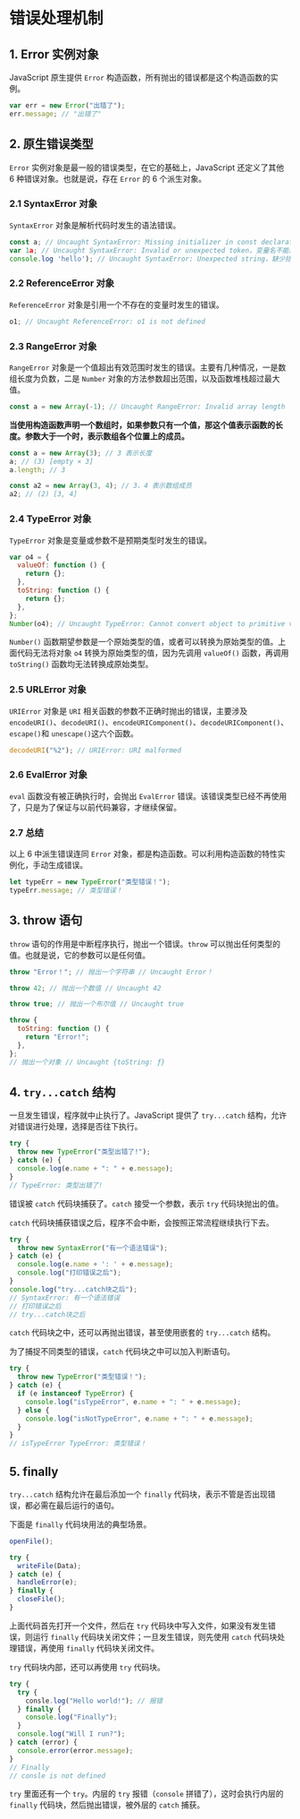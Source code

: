 # 错误处理机制

## 1. Error 实例对象

JavaScript 原生提供 `Error` 构造函数，所有抛出的错误都是这个构造函数的实例。

```javascript
var err = new Error("出错了");
err.message; // "出错了"
```

## 2. 原生错误类型

`Error` 实例对象是最一般的错误类型，在它的基础上，JavaScript 还定义了其他 6 种错误对象。也就是说，存在 `Error` 的 6 个派生对象。

### 2.1 SyntaxError 对象

`SyntaxError` 对象是解析代码时发生的语法错误。

```javascript
const a; // Uncaught SyntaxError: Missing initializer in const declaration，定义常量时光声明没赋值
var 1a; // Uncaught SyntaxError: Invalid or unexpected token，变量名不能以数字开头
console.log 'hello'); // Uncaught SyntaxError: Unexpected string，缺少括号
```

### 2.2 ReferenceError 对象

`ReferenceError` 对象是引用一个不存在的变量时发生的错误。

```javascript
o1; // Uncaught ReferenceError: o1 is not defined
```

### 2.3 RangeError 对象

`RangeError` 对象是一个值超出有效范围时发生的错误。主要有几种情况，一是数组长度为负数，二是 `Number` 对象的方法参数超出范围，以及函数堆栈超过最大值。

```javascript
const a = new Array(-1); // Uncaught RangeError: Invalid array length
```

**当使用构造函数声明一个数组时，如果参数只有一个值，那这个值表示函数的长度。参数大于一个时，表示数组各个位置上的成员。**

```javascript
const a = new Array(3); // 3 表示长度
a; // (3) [empty × 3]
a.length; // 3

const a2 = new Array(3, 4); // 3、4 表示数组成员
a2; // (2) [3, 4]
```

### 2.4 TypeError 对象

`TypeError` 对象是变量或参数不是预期类型时发生的错误。

```javascript
var o4 = {
  valueOf: function () {
    return {};
  },
  toString: function () {
    return {};
  },
};
Number(o4); // Uncaught TypeError: Cannot convert object to primitive value
```

`Number()` 函数期望参数是一个原始类型的值，或者可以转换为原始类型的值。上面代码无法将对象 `o4` 转换为原始类型的值，因为先调用 `valueOf()` 函数，再调用 `toString()` 函数均无法转换成原始类型。

### 2.5 URLError 对象

`URIError` 对象是 `URI` 相关函数的参数不正确时抛出的错误，主要涉及 `encodeURI()`、`decodeURI()`、`encodeURIComponent()`、`decodeURIComponent()`、`escape()`和 `unescape()`这六个函数。

```javascript
decodeURI("%2"); // URIError: URI malformed
```

### 2.6 EvalError 对象

`eval` 函数没有被正确执行时，会抛出 `EvalError` 错误。该错误类型已经不再使用了，只是为了保证与以前代码兼容，才继续保留。

### 2.7 总结

以上 6 中派生错误连同 `Error` 对象，都是构造函数。可以利用构造函数的特性实例化，手动生成错误。

```javascript
let typeErr = new TypeError("类型错误！");
typeErr.message; // 类型错误！
```

## 3. throw 语句

`throw` 语句的作用是中断程序执行，抛出一个错误。`throw` 可以抛出任何类型的值。也就是说，它的参数可以是任何值。

```javascript
throw "Error！"; // 抛出一个字符串 // Uncaught Error！

throw 42; // 抛出一个数值 // Uncaught 42

throw true; // 抛出一个布尔值 // Uncaught true

throw {
  toString: function () {
    return "Error!";
  },
};
// 抛出一个对象 // Uncaught {toString: ƒ}
```

## 4. `try...catch` 结构

一旦发生错误，程序就中止执行了。JavaScript 提供了 `try...catch` 结构，允许对错误进行处理，选择是否往下执行。

```javascript
try {
  throw new TypeError("类型出错了!");
} catch (e) {
  console.log(e.name + ": " + e.message);
}
// TypeError: 类型出错了!
```

错误被 `catch` 代码块捕获了。`catch` 接受一个参数，表示 `try` 代码块抛出的值。

`catch` 代码块捕获错误之后，程序不会中断，会按照正常流程继续执行下去。

```javascript
try {
  throw new SyntaxError("有一个语法错误");
} catch (e) {
  console.log(e.name + ': ' + e.message);
  console.log("打印错误之后");
}
console.log("try...catch块之后");
// SyntaxError: 有一个语法错误
// 打印错误之后
// try...catch块之后
```

`catch` 代码块之中，还可以再抛出错误，甚至使用嵌套的 `try...catch` 结构。

为了捕捉不同类型的错误，`catch` 代码块之中可以加入判断语句。

```javascript
try {
  throw new TypeError("类型错误！");
} catch (e) {
  if (e instanceof TypeError) {
    console.log("isTypeError", e.name + ": " + e.message);
  } else {
    console.log("isNotTypeError", e.name + ": " + e.message);
  }
}
// isTypeError TypeError: 类型错误！
```

## 5. finally

`try...catch` 结构允许在最后添加一个 `finally` 代码块，表示不管是否出现错误，都必需在最后运行的语句。

下面是 `finally` 代码块用法的典型场景。

```javascript
openFile();

try {
  writeFile(Data);
} catch (e) {
  handleError(e);
} finally {
  closeFile();
}
```

上面代码首先打开一个文件，然后在 `try` 代码块中写入文件，如果没有发生错误，则运行 `finally` 代码块关闭文件；一旦发生错误，则先使用 `catch` 代码块处理错误，再使用 `finally` 代码块关闭文件。

`try` 代码块内部，还可以再使用 `try` 代码块。

```javascript
try {
  try {
    consle.log("Hello world!"); // 报错
  } finally {
    console.log("Finally");
  }
  console.log("Will I run?");
} catch (error) {
  console.error(error.message);
}
// Finally
// consle is not defined
```

`try` 里面还有一个 `try`。内层的 `try` 报错（`console` 拼错了），这时会执行内层的 `finally` 代码块，然后抛出错误，被外层的 `catch` 捕获。
